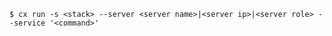 <!-- layout:code post: run_usage -->

```
$ cx run -s <stack> --server <server name>|<server ip>|<server role> --service '<command>'
```
